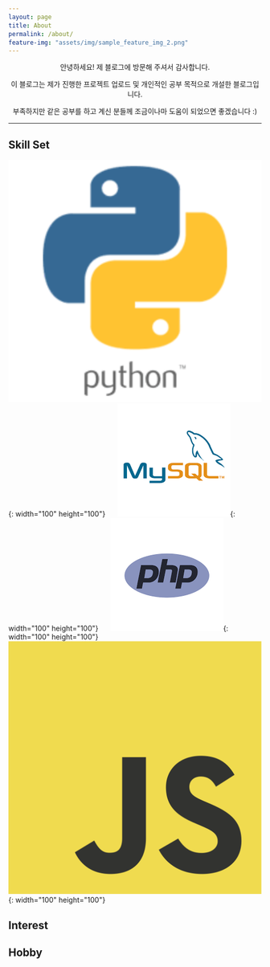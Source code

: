 ```yaml
---
layout: page
title: About
permalink: /about/
feature-img: "assets/img/sample_feature_img_2.png"
---
```



<center> <p>안녕하세요! 제 블로그에 방문해 주셔서 감사합니다. </p>
<p>이 블로그는 제가 진행한 프로젝트 업로드 및 개인적인 공부 목적으로 개설한 블로그입니다.</p>
<p>부족하지만 같은 공부를 하고 계신 분들께 조금이나마 도움이 되었으면 좋겠습니다 :) </p></center>

<hr>

  <p><h2><b> Skill Set </b></h2></p>

  ![python.png](/assets/img/python.png){: width="100" height="100"} &nbsp;&nbsp;&nbsp;&nbsp;
  ![mysql.png](/assets/img/mysql.png){: width="100" height="100"} &nbsp;&nbsp;&nbsp;&nbsp;
  ![php.png](/assets/img/php.png){: width="100" height="100"} &nbsp;&nbsp;&nbsp;&nbsp;
  ![JavaScript.png](/assets/img/JavaScript.png){: width="100" height="100"} &nbsp;&nbsp;&nbsp;&nbsp;

  <p><h2><b> Interest </b></h2></p>
  <p><h2><b> Hobby </b></h2></p>
